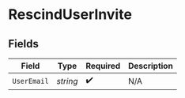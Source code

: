 # RescindUserInvite


## Fields

| Field              | Type               | Required           | Description        |
| ------------------ | ------------------ | ------------------ | ------------------ |
| `UserEmail`        | *string*           | :heavy_check_mark: | N/A                |